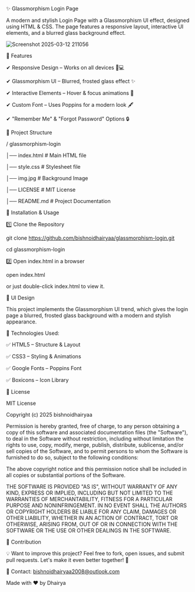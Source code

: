 ✨ Glassmorphism Login Page


A modern and stylish Login Page with a Glassmorphism UI effect, designed using HTML & CSS. The page features a responsive layout, interactive UI elements, and a blurred glass background effect.



![Screenshot 2025-03-12 211056](https://github.com/user-attachments/assets/38fa817e-159c-4e33-8265-7555a82e65ca)



🚀 Features


✔ Responsive Design – Works on all devices 📱💻

✔ Glassmorphism UI – Blurred, frosted glass effect ✨

✔ Interactive Elements – Hover & focus animations 🎨

✔ Custom Font – Uses Poppins for a modern look 🖋️

✔ "Remember Me" & "Forgot Password" Options 🔒



📂 Project Structure


/ glassmorphism-login

│── index.html # Main HTML file

│── style.css # Stylesheet file

│── img.jpg # Background Image

│── LICENSE # MIT License

│── README.md # Project Documentation



📜 Installation & Usage


1️⃣ Clone the Repository

git clone https://github.com/bishnoidhairyaa/glassmorphism-login.git

cd glassmorphism-login

2️⃣ Open index.html in a browser

open index.html

or just double-click index.html to view it.



🎨 UI Design


This project implements the Glassmorphism UI trend, which gives the login page a blurred, frosted glass background with a modern and stylish appearance.


🔹 Technologies Used:


✅ HTML5 – Structure & Layout

✅ CSS3 – Styling & Animations

✅ Google Fonts – Poppins Font

✅ Boxicons – Icon Library



📜 License


MIT License

Copyright (c) 2025 bishnoidhairyaa

Permission is hereby granted, free of charge, to any person obtaining a copy
of this software and associated documentation files (the "Software"), to deal
in the Software without restriction, including without limitation the rights
to use, copy, modify, merge, publish, distribute, sublicense, and/or sell
copies of the Software, and to permit persons to whom the Software is
furnished to do so, subject to the following conditions:

The above copyright notice and this permission notice shall be included in all
copies or substantial portions of the Software.

THE SOFTWARE IS PROVIDED "AS IS", WITHOUT WARRANTY OF ANY KIND, EXPRESS OR
IMPLIED, INCLUDING BUT NOT LIMITED TO THE WARRANTIES OF MERCHANTABILITY,
FITNESS FOR A PARTICULAR PURPOSE AND NONINFRINGEMENT. IN NO EVENT SHALL THE
AUTHORS OR COPYRIGHT HOLDERS BE LIABLE FOR ANY CLAIM, DAMAGES OR OTHER
LIABILITY, WHETHER IN AN ACTION OF CONTRACT, TORT OR OTHERWISE, ARISING FROM,
OUT OF OR IN CONNECTION WITH THE SOFTWARE OR THE USE OR OTHER DEALINGS IN THE
SOFTWARE.



🤝 Contribution


💡 Want to improve this project? Feel free to fork, open issues, and submit pull requests. Let's make it even better together! 🚀


📧 Contact: bishnoidhairyaa2008@outlook.com



Made with ❤️ by Dhairya
